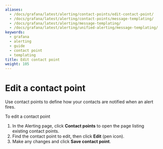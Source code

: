 ```yaml
---
aliases:
  - /docs/grafana/latest/alerting/contact-points/edit-contact-point/
  - /docs/grafana/latest/alerting/contact-points/message-templating/
  - /docs/grafana/latest/alerting/message-templating/
  - /docs/grafana/latest/alerting/unified-alerting/message-templating/
keywords:
  - grafana
  - alerting
  - guide
  - contact point
  - templating
title: Edit contact point
weight: 105
---
```


# Edit a contact point

Use contact points to define how your contacts are notified when an alert fires.

To edit a contact point

1. In the Alerting page, click **Contact points** to open the page listing existing contact points.
1. Find the contact point to edit, then click **Edit** (pen icon).
1. Make any changes and click **Save contact point**.
